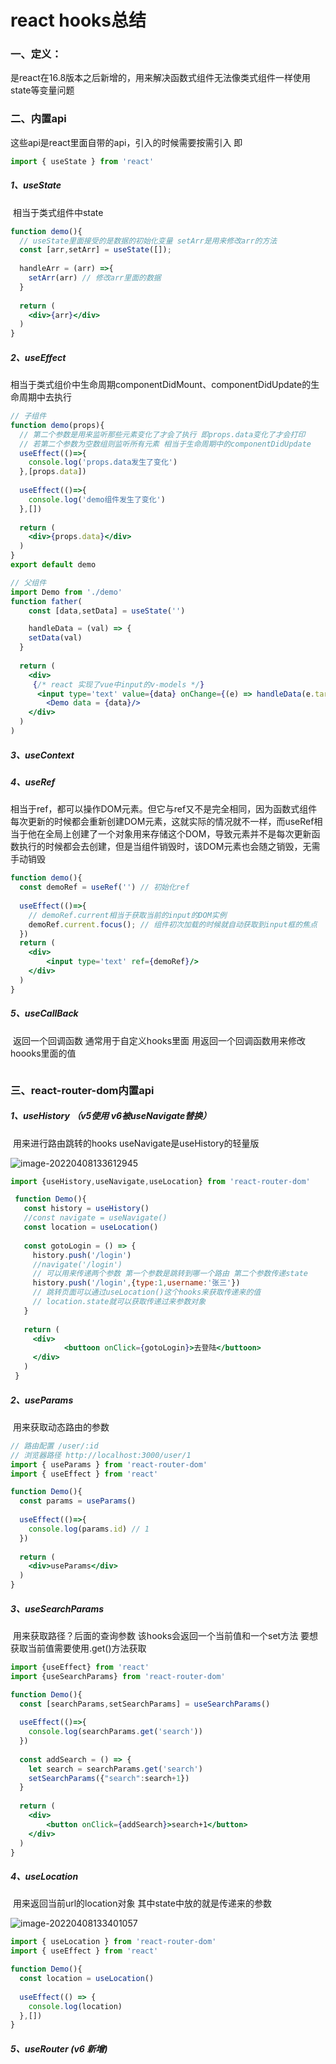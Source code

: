 # react hooks总结

### 一、定义：

​		是react在16.8版本之后新增的，用来解决函数式组件无法像类式组件一样使用state等变量问题

### 二、内置api 

这些api是react里面自带的api，引入的时候需要按需引入 即

```jsx
import { useState } from 'react'
```



##### 1、useState

​	 相当于类式组件中state

```jsx
function demo(){
  // useState里面接受的是数据的初始化变量 setArr是用来修改arr的方法
  const [arr,setArr] = useState([]);
  
  handleArr = (arr) =>{
    setArr(arr) // 修改arr里面的数据
  }
  
  return (
  	<div>{arr}</div>
  )
}
```



##### 2、useEffect 

​	 相当于类式组价中生命周期componentDidMount、componentDidUpdate的生命周期中去执行

```jsx
// 子组件 
function demo(props){
  // 第二个参数是用来监听那些元素变化了才会了执行 即props.data变化了才会打印
  // 若第二个参数为空数组则监听所有元素 相当于生命周期中的componentDidUpdate
  useEffect(()=>{
    console.log('props.data发生了变化')
  },[props.data])
  
  useEffect(()=>{
    console.log('demo组件发生了变化')
  },[])
  
  return (
  	<div>{props.data}</div>
  )
}
export default demo

// 父组件
import Demo from './demo'
function father(
	const [data,setData] = useState('')

	handleData = (val) => {
    setData(val)
  }
  
  return (
  	<div>
     {/* react 实现了vue中input的v-models */}
      <input type='text' value={data} onChange={(e) => handleData(e.target.value)}/>
    	<Demo data = {data}/>
    </div>
  )
)
```



##### 3、useContext		



##### 4、useRef

​      相当于ref，都可以操作DOM元素。但它与ref又不是完全相同，因为函数式组件每次更新的时候都会重新创建DOM元素，这就实际的情况就不一样，而useRef相当于他在全局上创建了一个对象用来存储这个DOM，导致元素并不是每次更新函数执行的时候都会去创建，但是当组件销毁时，该DOM元素也会随之销毁，无需手动销毁

```jsx
function demo(){
  const demoRef = useRef('') // 初始化ref
  
  useEffect(()=>{
    // demoRef.current相当于获取当前的input的DOM实例
    demoRef.current.focus(); // 组件初次加载的时候就自动获取到input框的焦点
  })
  return (
  	<div>
    	<input type='text' ref={demoRef}/>
    </div>
  )
}
```



##### 5、useCallBack

​	 返回一个回调函数 通常用于自定义hooks里面 用返回一个回调函数用来修改hoooks里面的值

```jsx
```



### 三、react-router-dom内置api

##### 1、useHistory （v5使用 v6被useNavigate替换）

​	用来进行路由跳转的hooks  useNavigate是useHistory的轻量版 

![image-20220408133612945](/Users/cc/Desktop/note/note/笔记相关/img/useHistory进行跳转.png)

```jsx
import {useHistory,useNavigate,useLocation} from 'react-router-dom'

 function Demo(){
   const history = useHistory()
   //const navigate = useNavigate()
   const location = useLocation()
   
   const gotoLogin = () => {
     history.push('/login')  
     //navigate('/login')
     // 可以用来传递两个参数 第一个参数是跳转到哪一个路由 第二个参数传递state
     history.push('/login',{type:1,username:'张三'})
     // 跳转页面可以通过useLocation()这个hooks来获取传递来的值
     // location.state就可以获取传递过来参数对象
   }
   
   return (
   	 <div>
     		<buttoon onClick={gotoLogin}>去登陆</buttoon>	
     </div>
   )
 }
```

##### 2、useParams

​	用来获取动态路由的参数

```jsx
// 路由配置 /user/:id
// 浏览器路径 http://localhost:3000/user/1
import { useParams } from 'react-router-dom'
import { useEffect } from 'react' 

function Demo(){
  const params = useParams()
  
  useEffect(()=>{
    console.log(params.id) // 1
  })
  
  return (
  	<div>useParams</div>
  )
}
```

##### 3、useSearchParams

​	用来获取路径？后面的查询参数 该hooks会返回一个当前值和一个set方法 要想获取当前值需要使用.get()方法获取

```jsx
import {useEffect} from 'react'
import {useSearchParams} from 'react-router-dom'

function Demo(){
  const [searchParams,setSearchParams] = useSearchParams()
  
  useEffect(()=>{
    console.log(searchParams.get('search'))
  })
  
  const addSearch = () => {
    let search = searchParams.get('search')
    setSearchParams({"search":search+1})
  }
  
  return (
  	<div>
    	<button onClick={addSearch}>search+1</button>
    </div>
  )
}
```

##### 4、useLocation

​	用来返回当前url的location对象  其中state中放的就是传递来的参数

![image-20220408133401057](/Users/cc/Desktop/note/note/笔记相关/img/useLocation返回的location对象.png)

```jsx
import { useLocation } from 'react-router-dom'
import { useEffect } from 'react'

function Demo(){
  const location = useLocation()
  
  useEffect(() => {
    console.log(location)
  },[])
}
```



##### 5、useRouter (v6 新增)

